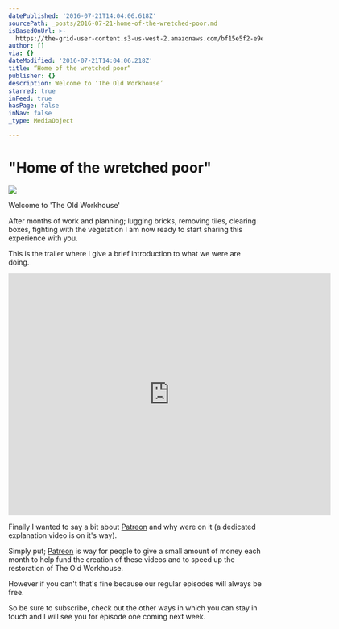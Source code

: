 ```yaml
---
datePublished: '2016-07-21T14:04:06.618Z'
sourcePath: _posts/2016-07-21-home-of-the-wretched-poor.md
isBasedOnUrl: >-
  https://the-grid-user-content.s3-us-west-2.amazonaws.com/bf15e5f2-e9e1-420c-b05a-8c059e09cc35.jpg
author: []
via: {}
dateModified: '2016-07-21T14:04:06.218Z'
title: “Home of the wretched poor“
publisher: {}
description: Welcome to ‘The Old Workhouse’
starred: true
inFeed: true
hasPage: false
inNav: false
_type: MediaObject

---
```

# "Home of the wretched poor"
![](https://the-grid-user-content.s3-us-west-2.amazonaws.com/fff77b92-8f8c-45ee-bc85-dcfb8411f3df.jpg)

Welcome to 'The Old Workhouse'

After months of work and planning; lugging bricks, removing tiles, clearing boxes, fighting with the vegetation I am now ready to start sharing this experience with you.

This is the trailer where I give a brief introduction to what we were are doing.

<iframe src="https://cdn.embedly.com/widgets/media.html?url=http%3A%2F%2Fwww.youtube.com%2Fwatch%3Fv%3DEm-d1S4M-AQ&amp;src=https%3A%2F%2Fwww.youtube.com%2Fembed%2FEm-d1S4M-AQ%3Ffeature%3Doembed&amp;type=text%2Fhtml&amp;key=b7d04c9b404c499eba89ee7072e1c4f7&amp;schema=youtube" width="640" height="480" scrolling="no" frameborder="0" allowfullscreen="" style=""></iframe>

Finally I wanted to say a bit about [Patreon][0] and why were on it (a dedicated explanation video is on it's way).

Simply put; [Patreon][0] is way for people to give a small amount of money each month to help fund the creation of these videos and to speed up the restoration of The Old Workhouse.

However if you can't that's fine because our regular episodes will always be free.

So be sure to subscribe, check out the other ways in which you can stay in touch and I will see you for episode one coming next week.

[0]: https://www.patreon.com/theoldworkhouse "Patreon"